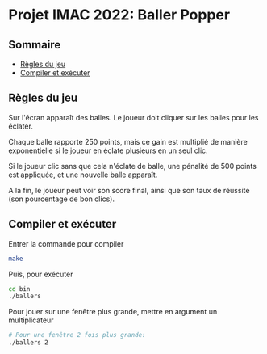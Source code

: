 # Projet IMAC 2022: Baller Popper

## Sommaire

- [Règles du jeu](#règles-du-jeu)
- [Compiler et exécuter](#compiler-et-exécuter)

## Règles du jeu

Sur l'écran apparaît des balles. Le joueur doit cliquer sur les balles pour les éclater.

Chaque balle rapporte 250 points, mais ce gain est multiplié de manière exponentielle si le joueur en éclate plusieurs en un seul clic.

Si le joueur clic sans que cela n'éclate de balle, une pénalité de 500 points est appliquée, et une nouvelle balle apparaît.

A la fin, le joueur peut voir son score final, ainsi que son taux de réussite (son pourcentage de bon clics).

## Compiler et exécuter

Entrer la commande pour compiler

```bash
make
```

Puis, pour exécuter

```bash
cd bin
./ballers
```

Pour jouer sur une fenêtre plus grande, mettre en argument un multiplicateur

```bash
# Pour une fenêtre 2 fois plus grande:
./ballers 2
```
